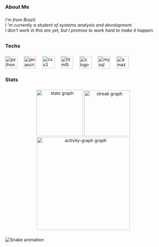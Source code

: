 <h3 align="left">About Me</h3>

###

<h6 align="left">I'm from Brazil. <br>I 'm currently a student of systems analysis and devolopment. <br>I don't work in this are yet, but I promise to work hard to make it happen.</h6>

###

<h3 align="left">Techs</h3>

###

<div align="left">
  <img src="https://skillicons.dev/icons?i=py" height="40" alt="python logo"  />
  <img width="12" />
  <img src="https://skillicons.dev/icons?i=js" height="40" alt="javascript logo"  />
  <img width="12" />
  <img src="https://skillicons.dev/icons?i=css" height="40" alt="css3 logo"  />
  <img width="12" />
  <img src="https://skillicons.dev/icons?i=html" height="40" alt="html5 logo"  />
  <img width="12" />
  <img src="https://skillicons.dev/icons?i=c" height="40" alt="c logo"  />
  <img width="12" />
  <img src="https://skillicons.dev/icons?i=mysql" height="40" alt="mysql logo"  />
  <img width="12" />
  <img src="https://skillicons.dev/icons?i=aws" height="40" alt="amazonwebservices logo"  />
</div>

###

<h3 align="left">Stats</h3>

###

<div align="center">
  <img src="https://github-readme-stats.vercel.app/api?username=SraSthefany&hide_title=false&hide_rank=true&show_icons=true&include_all_commits=true&count_private=true&disable_animations=false&theme=radical&locale=en&hide_border=true&order=1" height="150" alt="stats graph"  />
  <img src="https://streak-stats.demolab.com?user=SraSthefany&locale=en&mode=weekly&theme=radical&hide_border=true&border_radius=2&date_format=j%20M%5B%20Y%5D&order=3" height="148" alt="streak graph"  />
  <img src="https://github-readme-activity-graph.vercel.app/graph?username=SraSthefany&radius=16&theme=redical&area=true&order=5&hide_border=true" height="300" alt="activity-graph graph"  />
</div>

###

<img src="https://raw.githubusercontent.com/SraSthefany/SraSthefany/output/snake.svg" alt="Snake animation" />

###
